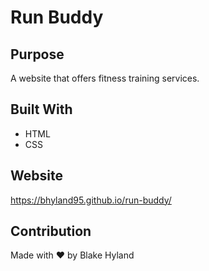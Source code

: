 # Run Buddy

## Purpose
A website that offers fitness training services.

## Built With
* HTML
* CSS

## Website
https://bhyland95.github.io/run-buddy/

## Contribution
Made with ❤️ by Blake Hyland
